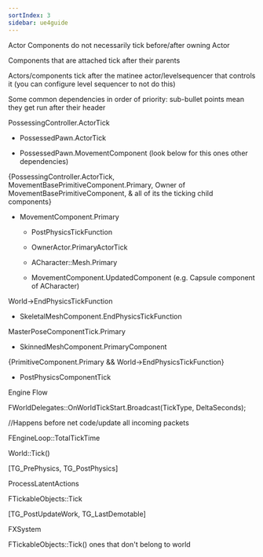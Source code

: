 ```yaml
---
sortIndex: 3
sidebar: ue4guide
---
```


Actor Components do not necessarily tick before/after owning Actor

Components that are attached tick after their parents

Actors/components tick after the matinee actor/levelsequencer that controls it (you can configure level sequencer to not do this)

Some common dependencies in order of priority: sub-bullet points mean they get run after their header

PossessingController.ActorTick

- PossessedPawn.ActorTick

- PossessedPawn.MovementComponent (look below for this ones other dependencies)

{PossessingController.ActorTick, MovementBasePrimitiveComponent.Primary, Owner of MovementBasePrimitiveComponent, & all of its the ticking child components}

- MovementComponent.Primary

  - PostPhysicsTickFunction

  - OwnerActor.PrimaryActorTick

  - ACharacter::Mesh.Primary

  - MovementComponent.UpdatedComponent (e.g. Capsule component of ACharacter)

World->EndPhysicsTickFunction

- SkeletalMeshComponent.EndPhysicsTickFunction

MasterPoseComponentTick.Primary

- SkinnedMeshComponent.PrimaryComponent

{PrimitiveComponent.Primary && World->EndPhysicsTickFunction}

- PostPhysicsComponentTick

Engine Flow

FWorldDelegates::OnWorldTickStart.Broadcast(TickType, DeltaSeconds);

//Happens before net code/update all incoming packets

FEngineLoop::TotalTickTime

World::Tick()

\[TG_PrePhysics, TG_PostPhysics]

ProcessLatentActions

FTickableObjects::Tick

\[TG_PostUpdateWork, TG_LastDemotable]

FXSystem

FTickableObjects::Tick() ones that don't belong to world
